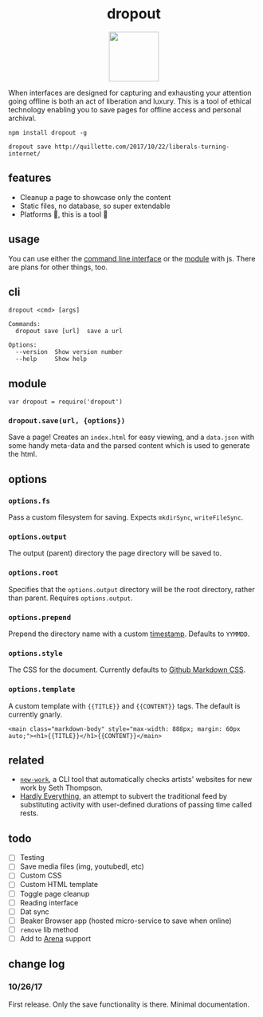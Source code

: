 <h1 align="center">dropout</h1>

<p align="center"><a href="https://www.are.na/emma-rae-norton/big-data-no-thanks"><img align="center" src="https://d2w9rnfcy7mm78.cloudfront.net/989416/large_763dc9142432e03b75e5c9362c12031b.jpg" width="100" height="auto"></a></p>

When interfaces are designed for capturing and exhausting your attention going offline is both an act of liberation and luxury. This is a tool of ethical technology enabling you to save pages for offline access and personal archival.

```
npm install dropout -g

dropout save http://quillette.com/2017/10/22/liberals-turning-internet/
```

## features

- Cleanup a page to showcase only the content
- Static files, no database, so super extendable
- Platforms 🖕, this is a tool 🎉

## usage

You can use either the [command line interface](#cli) or the [module](#module) with js. There are plans for other things, too.

## cli

```
dropout <cmd> [args]

Commands:
  dropout save [url]  save a url

Options:
  --version  Show version number
  --help     Show help
```

## module

```
var dropout = require('dropout')
```

### `dropout.save(url, {options})`

Save a page! Creates an `index.html` for easy viewing, and a `data.json` with some handy meta-data and the parsed content which is used to generate the html.

## options

### `options.fs`

Pass a custom filesystem for saving. Expects `mkdirSync`, `writeFileSync`.

### `options.output`

The output (parent) directory the page directory will be saved to.

### `options.root`

Specifies that the `options.output` directory will be the root directory, rather than parent. Requires `options.output`.

### `options.prepend`

Prepend the directory name with a custom [timestamp](https://www.npmjs.com/package/time-stamp). Defaults to `YYMMDD`.

### `options.style`

The CSS for the document. Currently defaults to [Github Markdown CSS](https://github.com/sindresorhus/github-markdown-css).

### `options.template`

A custom template with `{{TITLE}}` and `{{CONTENT}}` tags. The default is currently gnarly.

```
<main class="markdown-body" style="max-width: 888px; margin: 60px auto;"><h1>{{TITLE}}</h1>{{CONTENT}}</main>
```

## related

- [`new-work`](https://github.com/s3ththompson/new-work), a CLI tool that automatically checks artists' websites for new work by Seth Thompson.
- [Hardly Everything](http://hardlyeverything.com), an attempt to subvert the traditional feed by substituting activity with user-defined durations of passing time called rests.

## todo

- [ ] Testing
- [ ] Save media files (img, youtubedl, etc)
- [ ] Custom CSS
- [ ] Custom HTML template
- [ ] Toggle page cleanup
- [ ] Reading interface
- [ ] Dat sync
- [ ] Beaker Browser app (hosted micro-service to save when online)
- [ ] `remove` lib method
- [ ] Add to [Arena](https://are.na) support

## change log

### 10/26/17

First release. Only the save functionality is there. Minimal documentation.
